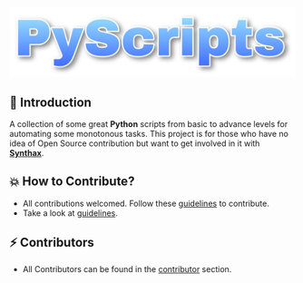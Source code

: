 <img src="ProjectLogo.jpg"/>

## 📌 Introduction
A collection of some great **Python** scripts from basic to advance levels for automating some monotonous tasks. This project is for those who have no idea of Open Source contribution but want to get involved in it with [**Synthax**](https://synthax.live).

##  💥 How to Contribute?
- All contributions welcomed. Follow these [guidelines](Contribution.md) to contribute.
- Take a look at [guidelines](Contribution.md).




## ⚡ Contributors
- All Contributors can be found in the [contributor](https://github.com/subhayu99/PyScripts/graphs/contributors) section.
